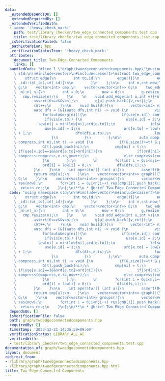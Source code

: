 ```yaml
---
data:
  _extendedDependsOn: []
  _extendedRequiredBy: []
  _extendedVerifiedWith:
  - icon: ':heavy_check_mark:'
    path: test/library_checker/two_edge_connected_components.test.cpp
    title: test/library_checker/two_edge_connected_components.test.cpp
  _isVerificationFailed: false
  _pathExtension: hpp
  _verificationStatusIcon: ':heavy_check_mark:'
  attributes:
    document_title: Two-Edge-Connected Components
    links: []
  bundledCode: "#line 1 \"graph/twoedgeconnectedcomponents.hpp\"\nusing namespace\
    \ std;\n\n#include<vector>\n#include<cassert>\nstruct two_edge_connected_components_graph{\n\
    \    struct edge{\n        int to,id;\n        edge(){}\n        edge(int _to,int\
    \ _id):to(_to),id(_id){\n\n        }\n    };\n\n    int n,cnt,now;\n    vector<vector<edge>>\
    \ g;\n    vector<int> cmp;\n    vector<vector<int>> G;\n    two_edge_connected_components_graph(int\
    \ _n):n(_n){\n        cnt = 0;\n        now = 0;\n        g.resize(n);\n     \
    \   cmp.resize(n);\n    }\n    \n    void add_edge(int u,int v){\n        assert(0<=u&&u<n);\n\
    \        assert(0<=v&&v<n);\n        g[u].push_back({v,cnt});\n        g[v].push_back({u,cnt});\n\
    \        cnt++;\n    }\n\n    void build(){\n        vector<int> vis(n,0),use(cnt,0),ord(n,-1),low(n,1e9);\n\
    \        auto dfs = [&](auto dfs,int ni) -> void {\n            vis[ni] = 1;\n\
    \            for(auto&e:g[ni]){\n                if(use[e.id]) continue;\n   \
    \             if(vis[e.to]) {\n                    use[e.id] = 2;\n          \
    \          low[ni] = min(low[ni],ord[e.to]);\n                }else{\n       \
    \             use[e.id] = 1;\n                    ord[e.to] = low[e.to] = ord[ni]\
    \ + 1;\n                    dfs(dfs,e.to);\n                    low[ni] = min(low[ni],low[e.to]);\n\
    \                }\n            }\n        };\n\n        auto compress = [&](auto\
    \ compress,int ni,int t) -> void {\n            if(G.size()>=t) G.push_back(vector<int>(0));\n\
    \            G[t].push_back(ni);\n            cmp[ni] = t;\n            for(auto&e:g[ni])\
    \ if(use[e.id]==1&&ord[e.to]>ord[ni]){\n                if(ord[ni]<low[e.to])\
    \ compress(compress,e.to,now++);\n                else compress(compress,e.to,cmp[ni]);\n\
    \            }\n        };\n        \n        for(int i = 0;i<n;i++) if(vis[i]==0){\n\
    \            ord[i] = low[i] = 0;\n            dfs(dfs,i);\n            compress(compress,i,now++);\n\
    \        }\n    }\n\n    int operator[] (int u){\n        assert(0<=u&&u<n);\n\
    \        return cmp[u];\n    }\n\n    vector<vector<int>> graph(){\n        return\
    \ G;\n    }\n\n    vector<vector<int>> groups(){\n        vector<vector<int>>\
    \ res(now);\n        for(int i = 0;i<n;i++) res[cmp[i]].push_back(i);\n      \
    \  return res;\n    }\n};\n/**\n * @brief Two-Edge-Connected Components\n*/\n"
  code: "using namespace std;\n\n#include<vector>\n#include<cassert>\nstruct two_edge_connected_components_graph{\n\
    \    struct edge{\n        int to,id;\n        edge(){}\n        edge(int _to,int\
    \ _id):to(_to),id(_id){\n\n        }\n    };\n\n    int n,cnt,now;\n    vector<vector<edge>>\
    \ g;\n    vector<int> cmp;\n    vector<vector<int>> G;\n    two_edge_connected_components_graph(int\
    \ _n):n(_n){\n        cnt = 0;\n        now = 0;\n        g.resize(n);\n     \
    \   cmp.resize(n);\n    }\n    \n    void add_edge(int u,int v){\n        assert(0<=u&&u<n);\n\
    \        assert(0<=v&&v<n);\n        g[u].push_back({v,cnt});\n        g[v].push_back({u,cnt});\n\
    \        cnt++;\n    }\n\n    void build(){\n        vector<int> vis(n,0),use(cnt,0),ord(n,-1),low(n,1e9);\n\
    \        auto dfs = [&](auto dfs,int ni) -> void {\n            vis[ni] = 1;\n\
    \            for(auto&e:g[ni]){\n                if(use[e.id]) continue;\n   \
    \             if(vis[e.to]) {\n                    use[e.id] = 2;\n          \
    \          low[ni] = min(low[ni],ord[e.to]);\n                }else{\n       \
    \             use[e.id] = 1;\n                    ord[e.to] = low[e.to] = ord[ni]\
    \ + 1;\n                    dfs(dfs,e.to);\n                    low[ni] = min(low[ni],low[e.to]);\n\
    \                }\n            }\n        };\n\n        auto compress = [&](auto\
    \ compress,int ni,int t) -> void {\n            if(G.size()>=t) G.push_back(vector<int>(0));\n\
    \            G[t].push_back(ni);\n            cmp[ni] = t;\n            for(auto&e:g[ni])\
    \ if(use[e.id]==1&&ord[e.to]>ord[ni]){\n                if(ord[ni]<low[e.to])\
    \ compress(compress,e.to,now++);\n                else compress(compress,e.to,cmp[ni]);\n\
    \            }\n        };\n        \n        for(int i = 0;i<n;i++) if(vis[i]==0){\n\
    \            ord[i] = low[i] = 0;\n            dfs(dfs,i);\n            compress(compress,i,now++);\n\
    \        }\n    }\n\n    int operator[] (int u){\n        assert(0<=u&&u<n);\n\
    \        return cmp[u];\n    }\n\n    vector<vector<int>> graph(){\n        return\
    \ G;\n    }\n\n    vector<vector<int>> groups(){\n        vector<vector<int>>\
    \ res(now);\n        for(int i = 0;i<n;i++) res[cmp[i]].push_back(i);\n      \
    \  return res;\n    }\n};\n/**\n * @brief Two-Edge-Connected Components\n*/\n"
  dependsOn: []
  isVerificationFile: false
  path: graph/twoedgeconnectedcomponents.hpp
  requiredBy: []
  timestamp: '2023-12-21 14:35:59+09:00'
  verificationStatus: LIBRARY_ALL_AC
  verifiedWith:
  - test/library_checker/two_edge_connected_components.test.cpp
documentation_of: graph/twoedgeconnectedcomponents.hpp
layout: document
redirect_from:
- /library/graph/twoedgeconnectedcomponents.hpp
- /library/graph/twoedgeconnectedcomponents.hpp.html
title: Two-Edge-Connected Components
---
```


